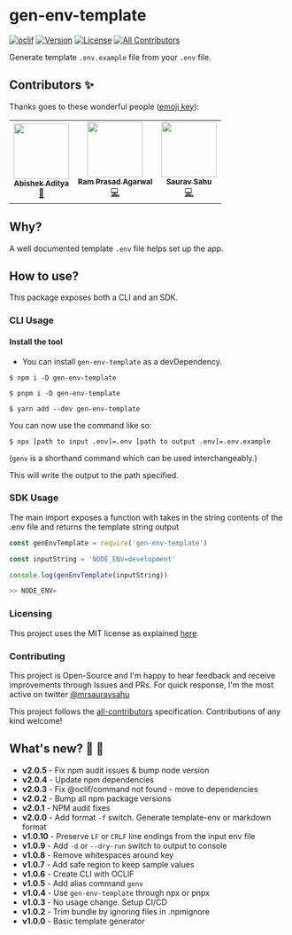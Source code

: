 # gen-env-template

[![oclif](https://img.shields.io/badge/cli-oclif-brightgreen.svg)](https://oclif.io)
[![Version](https://img.shields.io/npm/v/gen-env-template.svg)](https://npmjs.org/package/gen-env-template)
[![License](https://img.shields.io/npm/l/gen-env-template.svg)](https://github.com/mrsauravsahu/gen-env-template/blob/main/LICENSE)<!-- ALL-CONTRIBUTORS-BADGE:START - Do not remove or modify this section -->
[![All Contributors](https://img.shields.io/badge/all_contributors-3-orange.svg?style=flat)](#contributors)
<!-- ALL-CONTRIBUTORS-BADGE:END -->

Generate template `.env.example` file from your `.env` file.

## Contributors ✨

Thanks goes to these wonderful people ([emoji key](https://allcontributors.org/docs/en/emoji-key)):

<!-- ALL-CONTRIBUTORS-LIST:START - Do not remove or modify this section -->
<!-- prettier-ignore-start -->
<!-- markdownlint-disable -->
<table>
  <tr>
    <td align="center"><a href="http://abishekaditya.me"><img src="https://avatars.githubusercontent.com/u/9787009?v=4?s=100" width="100px;" alt=""/><br /><sub><b>Abishek Aditya</b></sub></a><br /><a href="https://github.com/mrsauravsahu/gen-env-template/issues?q=author%3Aabishekaditya" title="Bug reports">🐛</a></td>
    <td align="center"><a href="https://github.com/RamPrasadAgarwal"><img src="https://avatars.githubusercontent.com/u/17383560?v=4?s=100" width="100px;" alt=""/><br /><sub><b>Ram Prasad Agarwal</b></sub></a><br /><a href="https://github.com/mrsauravsahu/gen-env-template/commits?author=RamPrasadAgarwal" title="Code">💻</a></td>
    <td align="center"><a href="https://github.com/mrsauravsahu"><img src="https://avatars.githubusercontent.com/u/9134050?v=4?s=100" width="100px;" alt=""/><br /><sub><b>Saurav Sahu</b></sub></a><br /><a href="https://github.com/mrsauravsahu/gen-env-template/commits?author=mrsauravsahu" title="Code">💻</a></td>
  </tr>
</table>

<!-- markdownlint-restore -->
<!-- prettier-ignore-end -->

<!-- ALL-CONTRIBUTORS-LIST:END -->

## Why?

A well documented template `.env` file helps set up the app.

## How to use?

This package exposes both a CLI and an SDK.

### CLI Usage

#### Install the tool

- You can install `gen-env-template` as a devDependency.

```shell
$ npm i -D gen-env-template

$ pnpm i -D gen-env-template

$ yarn add --dev gen-env-template
```

You can now use the command like so:

```
$ npx [path to input .env]=.env [path to output .env]=.env.example
```

(`genv` is a shorthand command which can be used interchangeably.)

This will write the output to the path specified.

### SDK Usage

The main import exposes a function with takes in the string contents of the .env file and returns the template string output

```js
const genEnvTemplate = require('gen-env-template')

const inputString = 'NODE_ENV=development'

console.log(genEnvTemplate(inputString))

>> NODE_ENV=
```

### Licensing 

This project uses the MIT license as explained [here](./LICENSE).

### Contributing 

This project is Open-Source and I'm happy to hear feedback and receive improvements through Issues and PRs. For quick response, I'm the most active on twitter [@mrsauravsahu](https://twitter.com/mrsauravsahu)

This project follows the [all-contributors](https://github.com/all-contributors/all-contributors) specification. Contributions of any kind welcome!

## What's new? 🎉 🥳

- **v2.0.5** - Fix npm audit issues & bump node version
- **v2.0.4** - Update npm dependencies
- **v2.0.3** - Fix @oclif/command not found - move to dependencies
- **v2.0.2** - Bump all npm package versions
- **v2.0.1** - NPM audit fixes
- **v2.0.0** - Add format `-f` switch. Generate template-env or markdown format
- **v1.0.10** - Preserve `LF` or `CRLF` line endings from the input env file
- **v1.0.9** - Add `-d` or `--dry-run` switch to output to console
- **v1.0.8** - Remove whitespaces around key
- **v1.0.7** - Add safe region to keep sample values
- **v1.0.6** - Create CLI with OCLIF
- **v1.0.5** - Add alias command `genv`
- **v1.0.4** - Use `gen-env-template` through npx or pnpx
- **v1.0.3** - No usage change. Setup CI/CD
- **v1.0.2** - Trim bundle by ignoring files in .npmignore
- **v1.0.0** - Basic template generator
